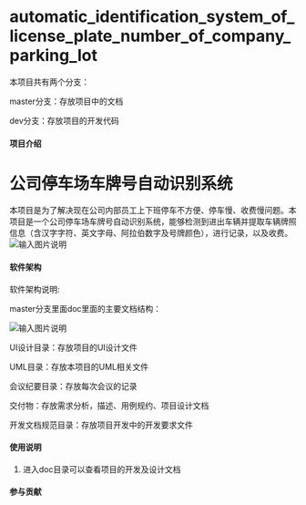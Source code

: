 # automatic_identification_system_of_license_plate_number_of_company_parking_lot

本项目共有两个分支：

master分支：存放项目中的文档

dev分支：存放项目的开发代码

#### 项目介绍
# 公司停车场车牌号自动识别系统
本项目是为了解决现在公司内部员工上下班停车不方便、停车慢、收费慢问题。本项目是一个公司停车场车牌号自动识别系统，能够检测到进出车辆并提取车辆牌照信息（含汉字字符、英文字母、阿拉伯数字及号牌颜色），进行记录，以及收费。
![输入图片说明](https://images.gitee.com/uploads/images/2020/0728/173215_1072844f_1800784.png "屏幕截图.png")

#### 软件架构
软件架构说明:

master分支里面doc里面的主要文档结构：

![输入图片说明](https://gitee.com/uploads/images/2018/0613/211251_5e04695c_1800784.png "屏幕截图.png")

UI设计目录：存放项目的UI设计文件

UML目录：存放本项目的UML相关文件

会议纪要目录：存放每次会议的记录

交付物：存放需求分析，描述、用例规约、项目设计文档

开发文档规范目录：存放项目开发中的开发要求文件

#### 使用说明

1. 进入doc目录可以查看项目的开发及设计文档

#### 参与贡献
